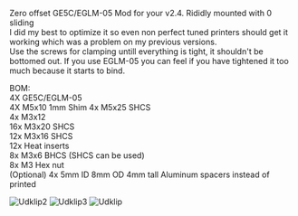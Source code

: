 Zero offset GE5C/EGLM-05 Mod for your v2.4. Rididly mounted with 0 sliding  
I did my best to optimize it so even non perfect tuned printers should get it working which was a problem on my previous versions.  
Use the screws for clamping untill everything is tight, it shouldn't be bottomed out. If you use EGLM-05 you can feel if you have tightened it too much because it starts to bind.

BOM:  
4X GE5C/EGLM-05  
4X M5x10 1mm Shim
4x M5x25 SHCS  
4x M3x12  
16x M3x20 SHCS  
12x M3x16 SHCS  
12x Heat inserts  
8x M3x6 BHCS (SHCS can be used)  
8x M3 Hex nut  
(Optional) 4x 5mm ID 8mm OD 4mm tall Aluminum spacers instead of printed


![Udklip2](https://github.com/TorxFighter/Voron-Mods/assets/58269052/e9b537e6-c038-431b-886f-ccd1ea9e8e4a)
![Udklip3](https://github.com/TorxFighter/Voron-Mods/assets/58269052/eea95f11-9604-4ab8-b40c-991dae819881)
![Udklip](https://github.com/TorxFighter/Voron-Mods/assets/58269052/6252fbee-5b82-464d-9237-96e4dc4485ad)
